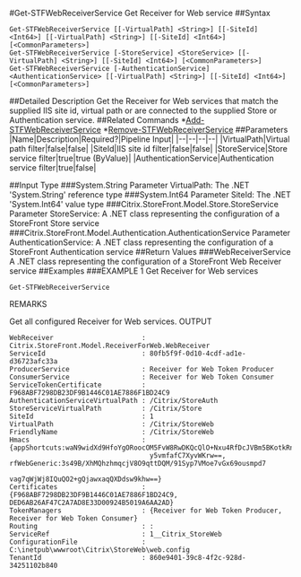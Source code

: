 #Get-STFWebReceiverService
Get Receiver for Web service
##Syntax
```Get-STFWebReceiverService [[-VirtualPath] <String>] [[-SiteId] <Int64>] [[-VirtualPath] <String>] [[-SiteId] <Int64>] [<CommonParameters>]
Get-STFWebReceiverService [-StoreService] <StoreService> [[-VirtualPath] <String>] [[-SiteId] <Int64>] [<CommonParameters>]
Get-STFWebReceiverService [-AuthenticationService] <AuthenticationService> [[-VirtualPath] <String>] [[-SiteId] <Int64>] [<CommonParameters>]
```
##Detailed Description
Get the Receiver for Web services that match the supplied IIS site id, virtual path or are connected to the supplied Store or Authentication service.
##Related Commands
*[Add-STFWebReceiverService](Add-STFWebReceiverService)
*[Remove-STFWebReceiverService](Remove-STFWebReceiverService)
##Parameters
|Name|Description|Required?|Pipeline Input||--|--|--|--||VirtualPath|Virtual path filter|false|false||SiteId|IIS site id filter|false|false||StoreService|Store service filter|true|true (ByValue)||AuthenticationService|Authentication service filter|true|false|##Input Type
###System.String
Parameter VirtualPath: The .NET 'System.String' reference type
###System.Int64
Parameter SiteId: The .NET 'System.Int64' value type
###Citrix.StoreFront.Model.Store.StoreService
Parameter StoreService: A .NET class representing the configuration of a StoreFront Store service
###Citrix.StoreFront.Model.Authentication.AuthenticationService
Parameter AuthenticationService: A .NET class representing the configuration of a StoreFront Authentication service
##Return Values
###WebReceiverService
A .NET class representing the configuration of a StoreFront Web Receiver service
##Examples
###EXAMPLE 1 Get Receiver for Web services
```Get-STFWebReceiverService
```
REMARKS

Get all configured Receiver for Web services.
OUTPUT
```WebReceiver                      : Citrix.StoreFront.Model.ReceiverForWeb.WebReceiver
ServiceId                        : 80fb5f9f-0d10-4cdf-ad1e-d36723afc33a
ProducerService                  : Receiver for Web Token Producer
ConsumerService                  : Receiver for Web Token Consumer
ServiceTokenCertificate          : F968ABF7298DB23DF9B1446C01AE7886F1BD24C9
AuthenticationServiceVirtualPath : /Citrix/StoreAuth
StoreServiceVirtualPath          : /Citrix/Store
SiteId                           : 1
VirtualPath                      : /Citrix/StoreWeb
FriendlyName                     : /Citrix/StoreWeb
Hmacs                            : {appShortcuts:waN9widXd9HfoYgORoocOM5FvW8RwDKQcQlO+Nxu4RfDcJVBm5BKotkRn1M61AvBgQDRhX
                                   y5vmfafC7XyvWKrw==, rfWebGeneric:3s49B/XhMQhzhmqcjV8O9qttDQM/91Syp7VMoe7vGx69ousmpd7
                                   vag7qWjWj8IQuQO2+gQjawxaqQXDdsw9khw==}
Certificates                     : {F968ABF7298DB23DF9B1446C01AE7886F1BD24C9, DED6AB26AF47C2A7AD8E33D00924B5019A6AA2AD}
TokenManagers                    : {Receiver for Web Token Producer, Receiver for Web Token Consumer}
Routing                          : :
ServiceRef                       : 1__Citrix_StoreWeb
ConfigurationFile                : C:\inetpub\wwwroot\Citrix\StoreWeb\web.config
TenantId                         : 860e9401-39c8-4f2c-928d-34251102b840
```

